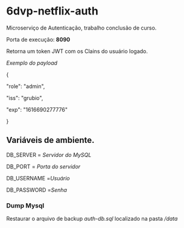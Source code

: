 # 6dvp-netflix-auth
Microserviço de Autenticação, trabalho conclusão de curso.

<p>Porta de execução: <b>8090</b></p>
<p>Retorna um token JWT com os Clains do usuário logado.</p>

<p><i>Exemplo do payload</i></p>
<p>{</p>
<p>  "role": "admin",</p>
<p>  "iss": "grubio",</p>
<p>  "exp": "1616690277776"</p>
<p>}</p>

## Variáveis de ambiente.
<p>DB_SERVER = <i>Servidor do MySQL</i></p>
<p>DB_PORT = <i>Porta do servidor</i></p>
<p>DB_USERNAME =<i>Usuário</i></p>
<p>DB_PASSWORD =<i>Senha</i></p>

### Dump Mysql
<p>Restaurar o arquivo de backup <i>auth-db.sql</i> localizado na pasta <i>/data</i></p>
